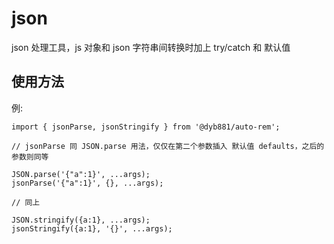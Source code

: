 # json

json 处理工具，js 对象和 json 字符串间转换时加上 try/catch 和 默认值

## 使用方法

例:

```
import { jsonParse, jsonStringify } from '@dyb881/auto-rem';

// jsonParse 同 JSON.parse 用法，仅仅在第二个参数插入 默认值 defaults，之后的参数则同等

JSON.parse('{"a":1}', ...args);
jsonParse('{"a":1}', {}, ...args);

// 同上

JSON.stringify({a:1}, ...args);
jsonStringify({a:1}, '{}', ...args);
```
